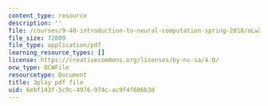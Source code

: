 ```yaml
---
content_type: resource
description: ''
file: /courses/9-40-introduction-to-neural-computation-spring-2018/oLwZFBZylUw_transcript.pdf
file_size: 72809
file_type: application/pdf
learning_resource_types: []
license: https://creativecommons.org/licenses/by-nc-sa/4.0/
ocw_type: OCWFile
resourcetype: Document
title: 3play pdf file
uid: 6ebf143f-5c9c-4976-974c-ac9f4f606b3d
---
```

